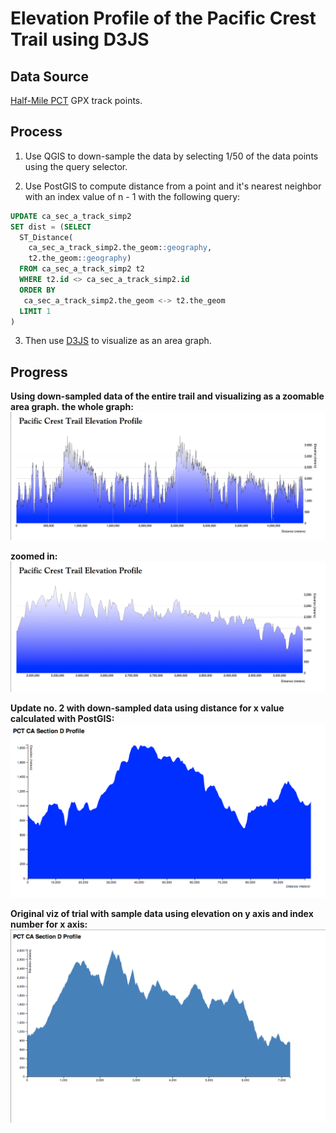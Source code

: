 Elevation Profile of the Pacific Crest Trail using D3JS
====================

## Data Source
[Half-Mile PCT](http://www.pctmap.net/gps/) GPX track points.

## Process
1. Use QGIS to down-sample the data by selecting 1/50 of the data points using the query selector.

2. Use PostGIS to compute distance from a point and it's nearest neighbor with an index value of n - 1 with the following query: 

```sql
UPDATE ca_sec_a_track_simp2
SET dist = (SELECT
  ST_Distance(
    ca_sec_a_track_simp2.the_geom::geography,
    t2.the_geom::geography)
  FROM ca_sec_a_track_simp2 t2
  WHERE t2.id <> ca_sec_a_track_simp2.id
  ORDER BY 
   ca_sec_a_track_simp2.the_geom <-> t2.the_geom
  LIMIT 1
)
``` 
3. Then use [D3JS](d3js.org) to visualize as an area graph.

## Progress
**Using down-sampled data of the entire trail and visualizing as a zoomable area graph.** 
**the whole graph:**
![](https://github.com/clhenrick/data-viz-projects/raw/master/04_elevation_profile/images/pct_elev_profile_zoomable.png)

**zoomed in:**
![](https://github.com/clhenrick/data-viz-projects/raw/master/04_elevation_profile/images/pct_elev_profile_zoomable2.png)

**Update no. 2 with down-sampled data using distance for x value calculated with PostGIS:**
![](https://github.com/clhenrick/data-viz-projects/raw/master/04_elevation_profile/images/ca_section_d_profile_using_distance.png)

**Original viz of trial with sample data using elevation on y axis and index number for x axis:**
![](https://github.com/clhenrick/data-viz-projects/raw/master/04_elevation_profile/images/ca_section_d_profile.png)

